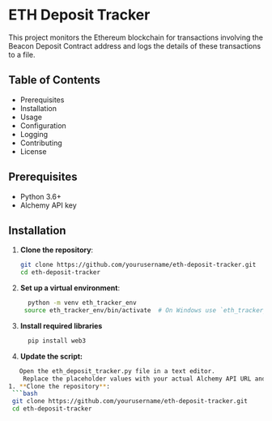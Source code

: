 # ETH Deposit Tracker

This project monitors the Ethereum blockchain for transactions involving the Beacon Deposit Contract address and logs the details of these transactions to a file.

## Table of Contents

- Prerequisites
- Installation
- Usage
- Configuration
- Logging
- Contributing
- License

## Prerequisites

- Python 3.6+
- Alchemy API key

## Installation

1. **Clone the repository**:
   ```bash
   git clone https://github.com/yourusername/eth-deposit-tracker.git
   cd eth-deposit-tracker
2. **Set up a virtual environment**:
     ```bash
       python -m venv eth_tracker_env
      source eth_tracker_env/bin/activate  # On Windows use `eth_tracker_env\Scripts\activate
3. **Install required libraries**
   ```bash
     pip install web3
4. **Update the script:**
  ```bash
     Open the eth_deposit_tracker.py file in a text editor.
      Replace the placeholder values with your actual Alchemy API URL and the Beacon Deposit Contract address.
1. **Clone the repository**:
   ```bash
   git clone https://github.com/yourusername/eth-deposit-tracker.git
   cd eth-deposit-tracker
 

